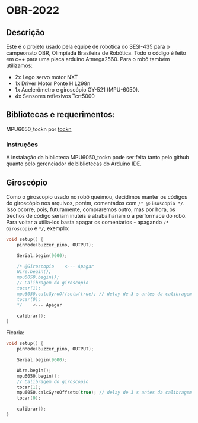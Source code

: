 # OBR-2022

## Descrição
Este é o projeto usado pela equipe de robótica do SESI-435 para o campeonato OBR, Olimpíada Brasileira de Robótica. Todo o código é feito em c++ para uma placa arduino Atmega2560. Para o robô também utilizamos:
 * 2x Lego servo motor NXT
 * 1x Driver Motor Ponte H L298n
 * 1x Acelerômetro e giroscópio GY-521 (MPU-6050).
 * 4x Sensores reflexivos Tcrt5000

## Bibliotecas e requerimentos:
MPU6050_tockn por [tockn](https://github.com/tockn)

### Instruções
A instalação da biblioteca MPU6050_tockn pode ser feita tanto pelo github quanto pelo gerenciador de bibliotecas do Arduino IDE.

## Giroscópio
Como o giroscopio usado no robô queimou, decidimos manter os códigos do giroscópio nos arquivos, porém, comentados com `/* @Gisoscopio */`. Isso ocorre, pois, futuramente, compraremos outro, mas por hora, os trechos de código seriam inuteis e atrabalhariam o a performace do robô. Para voltar a utilia-los basta apagar os comentarios - apagando `/* Giroscopio` e `*/`, exemplo:

```C++
void setup() {
    pinMode(buzzer_pino, OUTPUT);

    Serial.begin(9600);

    /* @Giroscopio    <--- Apagar
    Wire.begin();
    mpu6050.begin();
    // Calibragem do giroscopio
    tocar(1);
    mpu6050.calcGyroOffsets(true); // delay de 3 s antes da calibragem e 3 s depois
    tocar(0);
    */    <--- Apagar 

    calibrar();
}
```

Ficaria:

```C++
void setup() {
    pinMode(buzzer_pino, OUTPUT);

    Serial.begin(9600);

    Wire.begin();
    mpu6050.begin();
    // Calibragem do giroscopio
    tocar(1);
    mpu6050.calcGyroOffsets(true); // delay de 3 s antes da calibragem e 3 s depois
    tocar(0);

    calibrar();
}
```
